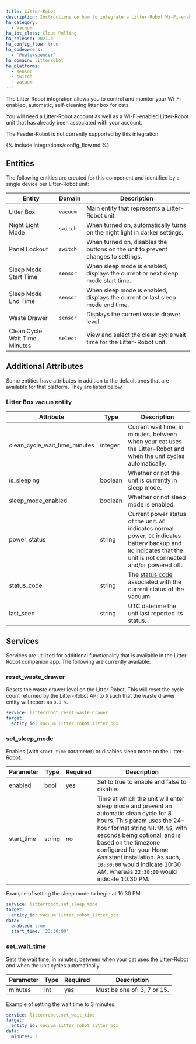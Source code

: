 ```yaml
---
title: Litter-Robot
description: Instructions on how to integrate a Litter-Robot Wi-Fi-enabled, automatic, self-cleaning litter box to Home Assistant.
ha_category:
  - Vacuum
ha_iot_class: Cloud Polling
ha_release: 2021.3
ha_config_flow: true
ha_codeowners:
  - '@natekspencer'
ha_domain: litterrobot
ha_platforms:
  - sensor
  - switch
  - vacuum
---
```


The Litter-Robot integration allows you to control and monitor your Wi-Fi-enabled, automatic, self-cleaning litter box for cats.

You will need a Litter-Robot account as well as a Wi-Fi-enabled Litter-Robot unit that has already been associated with your account.

The Feeder-Robot is not currently supported by this integration.

{% include integrations/config_flow.md %}

## Entities

The following entities are created for this component and identified by a single device per Litter-Robot unit:

| Entity                        | Domain   | Description                                                                      |
| ----------------------------- | -------- | -------------------------------------------------------------------------------- |
| Litter Box                    | `vacuum` | Main entity that represents a Litter-Robot unit.                                 |
| Night Light Mode              | `switch` | When turned on, automatically turns on the night light in darker settings.       |
| Panel Lockout                 | `switch` | When turned on, disables the buttons on the unit to prevent changes to settings. |
| Sleep Mode Start Time         | `sensor` | When sleep mode is enabled, displays the current or next sleep mode start time.  |
| Sleep Mode End Time           | `sensor` | When sleep mode is enabled, displays the current or last sleep mode end time.    |
| Waste Drawer                  | `sensor` | Displays the current waste drawer level.                                         |
| Clean Cycle Wait Time Minutes | `select` | View and select the clean cycle wait time for the Litter-Robot unit.             |

## Additional Attributes

Some entities have attributes in addition to the default ones that are available for that platform. They are listed below.

### Litter Box `vacuum` entity

| Attribute                     | Type    | Description                                                                                                                                                                             |
| ----------------------------- | ------- | --------------------------------------------------------------------------------------------------------------------------------------------------------------------------------------- |
| clean_cycle_wait_time_minutes | integer | Current wait time, in minutes, between when your cat uses the Litter-Robot and when the unit cycles automatically.                                                                      |
| is_sleeping                   | boolean | Whether or not the unit is currently in sleep mode.                                                                                                                                     |
| sleep_mode_enabled            | boolean | Whether or not sleep mode is enabled.                                                                                                                                                   |
| power_status                  | string  | Current power status of the unit. `AC` indicates normal power, `DC` indicates battery backup and `NC` indicates that the unit is not connected and/or powered off.                      |
| status_code                   | string  | The [status code](https://github.com/natekspencer/pylitterbot/blob/884944b011f5fea9639b7d21d19fa3f7708e25a7/pylitterbot/enums.py#L44) associated with the current status of the vacuum. |
| last_seen                     | string  | UTC datetime the unit last reported its status.                                                                                                                                         |

## Services

Services are utilized for additional functionality that is available in the Litter-Robot companion app. The following are currently available:

### reset_waste_drawer

Resets the waste drawer level on the Litter-Robot. This will reset the cycle count returned by the Litter-Robot API to `0` such that the waste drawer entity will report as `0.0 %`.

```yaml
service: litterrobot.reset_waste_drawer
target:
  entity_id: vacuum.litter_robot_litter_box
```

### set_sleep_mode

Enables (with `start_time` parameter) or disables sleep mode on the Litter-Robot.

| Parameter  | Type   | Required | Description                                                                                                                                                                                                                                                                                                                                              |
| ---------- | ------ | -------- | -------------------------------------------------------------------------------------------------------------------------------------------------------------------------------------------------------------------------------------------------------------------------------------------------------------------------------------------------------- |
| enabled    | bool   | yes      | Set to true to enable and false to disable.                                                                                                                                                                                                                                                                                                              |
| start_time | string | no       | Time at which the unit will enter sleep mode and prevent an automatic clean cycle for 8 hours. This param uses the 24-hour format string `%H:%M:%S`, with seconds being optional, and is based on the timezone configured for your Home Assistant installation. As such, `10:30:00` would indicate 10:30 AM, whereas `22:30:00` would indicate 10:30 PM. |

Example of setting the sleep mode to begin at 10:30 PM.

```yaml
service: litterrobot.set_sleep_mode
target:
  entity_id: vacuum.litter_robot_litter_box
data:
  enabled: true
  start_time: '23:30:00'

```

### set_wait_time

Sets the wait time, in minutes, between when your cat uses the Litter-Robot and when the unit cycles automatically.

| Parameter | Type | Required | Description                 |
| --------- | ---- | -------- | --------------------------- |
| minutes   | int  | yes      | Must be one of: 3, 7 or 15. |

Example of setting the wait time to 3 minutes.

```yaml
service: litterrobot.set_wait_time
target:
  entity_id: vacuum.litter_robot_litter_box
data:
  minutes: 3
```
